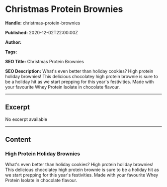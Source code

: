 # Christmas Protein Brownies

**Handle:** christmas-protein-brownies

**Published:** 2020-12-02T22:00:00Z

**Author:**  

**Tags:** 

**SEO Title:** Christmas Protein Brownies

**SEO Description:** What's even better than holiday cookies? High protein holiday brownies! This delicious chocolatey high protein brownie is sure to be a holiday hit as we start prepping for this year's festivities. Made with your favourite Whey Protein Isolate in chocolate flavour.

---

## Excerpt

No excerpt available

---

## Content

### High Protein Holiday Brownies

What's even better than holiday cookies? High protein holiday brownies! This delicious chocolatey high protein brownie is sure to be a holiday hit as we start prepping for this year's festivities. Made with your favourite Whey Protein Isolate in chocolate flavour.

